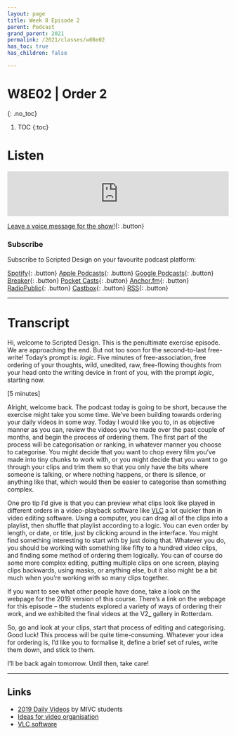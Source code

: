 ```yaml
---
layout: page
title: Week 8 Episode 2
parent: Podcast
grand_parent: 2021
permalink: /2021/classes/w08e02
has_toc: true
has_children: false

---
```


# W8E02 | Order 2
{: .no_toc}

1. TOC
{:toc}



# Listen

<iframe src="https://anchor.fm/scripteddesign/embed/episodes/S02-W08-E02-Scripted-Design--Week-8-Episode-2-e1aodnt" height="102px" width="100%" frameborder="0" scrolling="no"></iframe>

[Leave a voice message for the show!](https://anchor.fm/scripteddesign/message){: .button}

### Subscribe

Subscribe to Scripted Design on your favourite podcast platform:

[Spotify](https://open.spotify.com/show/3sYD3KyPJXnIHUY2m2uFcy){: .button} [Apple Podcasts](https://podcasts.apple.com/nl/podcast/scripted-design/id1533696064?l=en){: .button} [Google Podcasts](https://www.google.com/podcasts?feed=aHR0cHM6Ly9hbmNob3IuZm0vcy8zN2QzMjZjNC9wb2RjYXN0L3Jzcw==){: .button} [Breaker](https://breaker.audio/scripted-design){: .button} [Pocket Casts](https://pca.st/h40ivs5f){: .button} [Anchor.fm](https://anchor.fm/scripteddesign){: .button} [RadioPublic](https://radiopublic.com/scripted-design-WaxpdP){: .button} [Castbox](https://castbox.fm/channel/Scripted-Design-id3371338){: .button} [RSS](https://anchor.fm/s/37d326c4/podcast/rss){: .button}

---

# Transcript

Hi, welcome to Scripted Design. This is the penultimate exercise episode. We are approaching the end. But not too soon for the second-to-last free-write! Today’s prompt is: _logic_. Five minutes of free-association, free ordering of your thoughts, wild, unedited, raw, free-flowing thoughts from your head onto the writing device in front of you, with the prompt _logic_, starting now.

[5 minutes]

Alright, welcome back. The podcast today is going to be short, because the exercise might take you some time. We’ve been building towards ordering your daily videos in some way. Today I would like you to, in as objective manner as you can, review the videos you’ve made over the past couple of months, and begin the process of ordering them. The first part of the process will be categorisation or ranking, in whatever manner you choose to categorise. You might decide that you want to chop every film you’ve made into tiny chunks to work with, or you might decide that you want to go through your clips and trim them so that you only have the bits where someone is talking, or where nothing happens, or there is silence, or anything like that, which would then be easier to categorise than something complex.

One pro tip I’d give is that you can preview what clips look like played in different orders in a video-playback software like [VLC](https://www.videolan.org/vlc/index.html) a lot quicker than in video editing software. Using a computer, you can drag all of the clips into a playlist, then shuffle that playlist according to a logic. You can even order by length, or date, or title, just by clicking around in the interface. You might find something interesting to start with by just doing that. Whatever you do, you should be working with something like fifty to a hundred video clips, and finding some method of ordering them logically. You can of course do some more complex editing, putting multiple clips on one screen, playing clips backwards, using masks, or anything else, but it also might be a bit much when you’re working with so many clips together.

If you want to see what other people have done, take a look on the webpage for the 2019 version of this course. There’s a link on the webpage for this episode – the students explored a variety of ways of ordering their work, and we exhibited the final videos at the V2_ gallery in Rotterdam.

So, go and look at your clips, start that process of editing and categorising. Good luck! This process will be quite time-consuming. Whatever your idea for ordering is, I’d like you to formalise it, define a brief set of rules, write them down, and stick to them.

I’ll be back again tomorrow. Until then, take care!

---

## Links



*   [2019 Daily Videos](2019/exhibition) by MIVC students
*   [Ideas for video organisation](2019/classes/6#ideas)
*   [VLC software](https://www.videolan.org/vlc/index.html)
